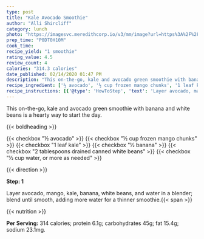 ```yaml
---
type: post
title: "Kale Avocado Smoothie"
author: "Alli Shircliff"
category: lunch
photo: "https://imagesvc.meredithcorp.io/v3/mm/image?url=https%3A%2F%2Fimages.media-allrecipes.com%2Fuserphotos%2F3356830.jpg"
prep_time: "P0DT0H10M"
cook_time: 
recipe_yield: "1 smoothie"
rating_value: 4.5
review_count: 4
calories: "314.3 calories"
date_published: 02/14/2020 01:47 PM
description: "This on-the-go, kale and avocado green smoothie with banana and white beans is a hearty way to start the day."
recipe_ingredient: ['½ avocado', '½ cup frozen mango chunks', '1 leaf kale', '½ banana', '2 tablespoons drained canned white beans', '½ cup water, or more as needed']
recipe_instructions: [{'@type': 'HowToStep', 'text': 'Layer avocado, mango, kale, banana, white beans, and water in a blender; blend until smooth, adding more water for a thinner smoothie.\n'}]
---
```


This on-the-go, kale and avocado green smoothie with banana and white beans is a hearty way to start the day. 

{{< boldheading >}}

{{< checkbox "½  avocado" >}}
{{< checkbox "½ cup frozen mango chunks" >}}
{{< checkbox "1 leaf kale" >}}
{{< checkbox "½  banana" >}}
{{< checkbox "2 tablespoons drained canned white beans" >}}
{{< checkbox "½ cup water, or more as needed" >}}


{{< direction >}}

**Step: 1**

Layer avocado, mango, kale, banana, white beans, and water in a blender; blend until smooth, adding more water for a thinner smoothie.{{< span >}}

{{< nutrition >}}

**Per Serving:** 314 calories; protein 6.1g; carbohydrates 45g; fat 15.4g; sodium 23.1mg.
